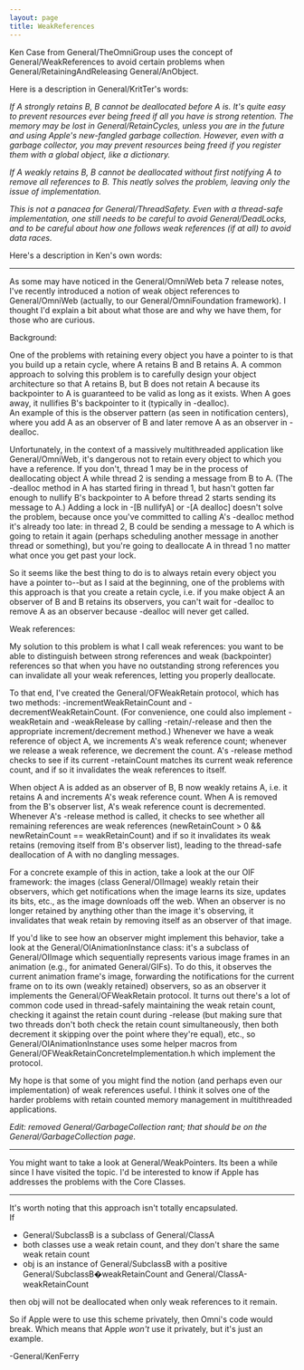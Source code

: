 ```yaml
---
layout: page
title: WeakReferences
---
```







Ken Case from General/TheOmniGroup uses the concept of General/WeakReferences to avoid certain problems when General/RetainingAndReleasing General/AnObject.

Here is a description in General/KritTer's words:

*If A strongly retains B, B cannot be deallocated before A is. It's quite easy to prevent resources ever being freed if all you have is strong retention. The memory may be lost in General/RetainCycles, unless you are in the future and using Apple's new-fangled garbage collection. However, even with a garbage collector, you may prevent resources being freed if you register them with a global object, like a dictionary.*

*If A weakly retains B, B cannot be deallocated without first notifying A to remove all references to B. This neatly solves the problem, leaving only the issue of implementation.*

*This is not a panacea for General/ThreadSafety. Even with a thread-safe implementation, one still needs to be careful to avoid General/DeadLock<nowiki/>s, and to be careful about how one follows weak references (if at all) to avoid data races.*

Here's a description in Ken's own words:

----

As some may have noticed in the General/OmniWeb beta 7 release notes, I've
recently introduced a notion of weak object references to General/OmniWeb
(actually, to our General/OmniFoundation framework).  I thought I'd explain a bit
about what those are and why we have them, for those who are curious.

Background:

One of the problems with retaining every object you have a pointer to is
that you build up a retain cycle, where A retains B and B retains A.  A
common approach to solving this problem is to carefully design your object
architecture so that A retains B, but B does not retain A because its
backpointer to A is guaranteed to be valid as long as it exists. When A
goes away, it nullifies B's backpointer to it (typically in -dealloc).  
An example of this is the observer pattern (as seen in notification
centers), where you add A as an observer of B and later remove A as an
observer in -dealloc.

Unfortunately, in the context of a massively multithreaded application
like General/OmniWeb, it's dangerous not to retain every object to which you have
a reference.  If you don't, thread 1 may be in the process of deallocating
object A while thread 2 is sending a message from B to A.  (The -dealloc
method in A has started firing in thread 1, but hasn't gotten far enough
to nullify B's backpointer to A before thread 2 starts sending its message
to A.)  Adding a lock in -[B nullifyA] or -[A dealloc] doesn't solve the
problem, because once you've committed to calling A's -dealloc method it's
already too late:  in thread 2, B could be sending a message to A which is
going to retain it again (perhaps scheduling another message in another
thread or something), but you're going to deallocate A in thread 1 no
matter what once you get past your lock.

So it seems like the best thing to do is to always retain every object you
have a pointer to--but as I said at the beginning, one of the problems
with this approach is that you create a retain cycle, i.e. if you make
object A an observer of B and B retains its observers, you can't wait for
-dealloc to remove A as an observer because -dealloc will never get
called.

Weak references:

My solution to this problem is what I call weak references:  you want to
be able to distinguish between strong references and weak (backpointer)
references so that when you have no outstanding strong references you can
invalidate all your weak references, letting you properly deallocate.

To that end, I've created the General/OFWeakRetain protocol, which has two
methods:  -incrementWeakRetainCount and -decrementWeakRetainCount. (For
convenience, one could also implement -weakRetain and -weakRelease by
calling -retain/-release and then the appropriate increment/decrement
method.)  Whenever we have a weak reference of object A, we increments A's
weak reference count; whenever we release a weak reference, we decrement
the count.  A's -release method checks to see if its current -retainCount
matches its current weak reference count, and if so it invalidates the
weak references to itself.

When object A is added as an observer of B, B now weakly retains A, i.e.
it retains A and increments A's weak reference count.  When A is removed
from the B's observer list, A's weak reference count is decremented.  
Whenever A's -release method is called, it checks to see whether all
remaining references are weak references (newRetainCount > 0 &&
newRetainCount == weakRetainCount) and if so it invalidates its weak
retains (removing itself from B's observer list), leading to the
thread-safe deallocation of A with no dangling messages.

For a concrete example of this in action, take a look at the our OIF
framework:  the images (class General/OIImage) weakly retain their observers,
which get notifications when the image learns its size, updates its bits,
etc., as the image downloads off the web.  When an observer is no longer
retained by anything other than the image it's observing, it invalidates
that weak retain by removing itself as an observer of that image.

If you'd like to see how an observer might implement this behavior, take a
look at the General/OIAnimationInstance class:  it's a subclass of General/OIImage which
sequentially represents various image frames in an animation (e.g., for
animated General/GIFs).  To do this, it observes the current animation frame's
image, forwarding the notifications for the current frame on to its own
(weakly retained) observers, so as an observer it implements the
General/OFWeakRetain protocol. It turns out there's a lot of common code used in
thread-safely maintaining the weak retain count, checking it against the
retain count during -release (but making sure that two threads don't both
check the retain count simultaneously, then both decrement it skipping
over the point where they're equal), etc., so General/OIAnimationInstance uses
some helper macros from General/OFWeakRetainConcreteImplementation.h which
implement the protocol.

My hope is that some of you might find the notion (and perhaps even our
implementation) of weak references useful.  I think it solves one of the
harder problems with retain counted memory management in multithreaded
applications.

*Edit: removed General/GarbageCollection rant; that should be on the General/GarbageCollection page.*

----
You might want to take a look at General/WeakPointers. Its been a while since I have visited the topic. I'd be
interested to know if Apple has addresses the problems with the Core Classes.

----

It's worth noting that this approach isn't totally encapsulated.  
If  

* General/SubclassB is a subclass of General/ClassA
* both classes use a weak retain count, and they don't share the same weak retain count
* obj is an instance of General/SubclassB with a positive General/SubclassB�weakRetainCount and General/ClassA-weakRetainCount


then obj will not be deallocated when only weak references to it remain.

So if Apple were to use this scheme privately, then Omni's code would break.  Which means that Apple *won't* use it privately, but it's just an example. 

-General/KenFerry
